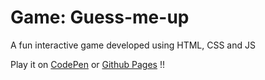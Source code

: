 # Game: Guess-me-up
A fun interactive game developed using HTML, CSS and JS

Play it on [CodePen](https://codepen.io/Tapan681/full/PoxKvyd) or [Github Pages](https://1998tapan.github.io/Game-Guess-me-up) !! 
